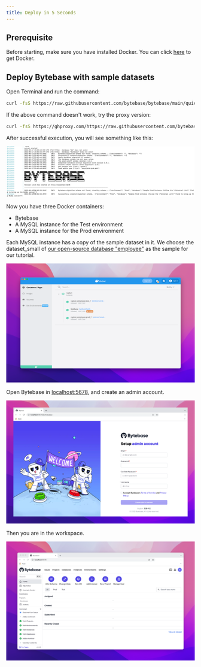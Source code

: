 ```yaml
---
title: Deploy in 5 Seconds
---
```


## Prerequisite

Before starting, make sure you have installed Docker. You can click [here](https://www.docker.com/get-started/) to get Docker.

## Deploy Bytebase with sample datasets

Open Terminal and run the command:

```bash
curl -fsS https://raw.githubusercontent.com/bytebase/bytebase/main/quickstart/getting-started.docker-compose.yml | BB_VERSION=1.2.0 docker-compose -f - up
```

If the above command doesn't work, try the proxy version:

```bash
curl -fsS https://ghproxy.com/https://raw.githubusercontent.com/bytebase/bytebase/main/quickstart/getting-started.docker-compose.yml | BB_VERSION=1.2.0 docker-compose -f - up
```

After successful execution, you will see something like this:

![_](/static/docs/bytebase-installed.png)

Now you have three Docker containers:

- Bytebase
- A MySQL instance for the Test environment
- A MySQL instance for the Prod environment

Each MySQL instance has a copy of the sample dataset in it. We choose the dataset_small of [our open-source database "employee"](https://github.com/bytebase/employee-sample-database-mysql) as the sample for our tutorial.

![_](/static/docs/bytebase-docker.png)

Open Bytebase in [localhost:5678](http://localhost:5678/), and create an admin account.

![_](/static/docs/create-account.png)

Then you are in the workspace.

![_](/static/docs/workspace.png)
